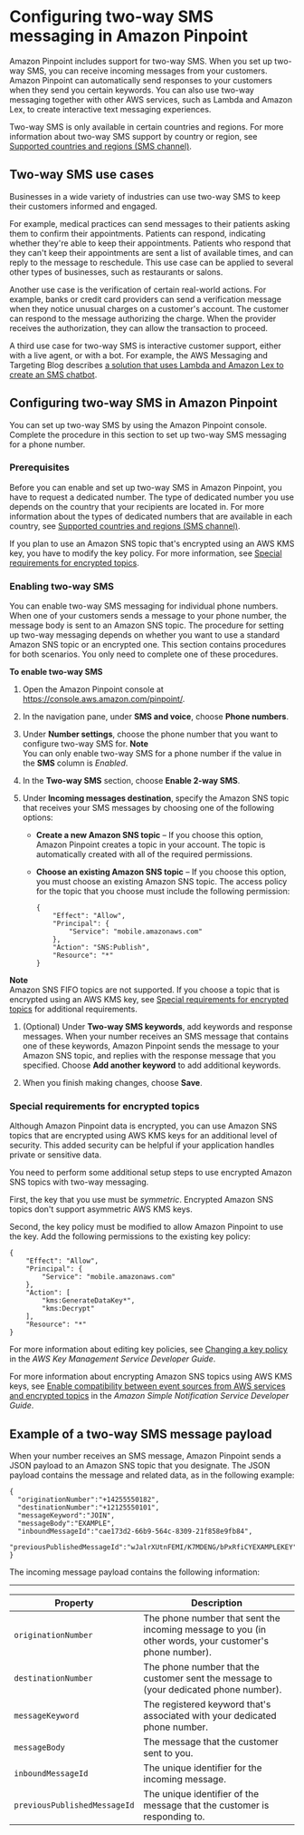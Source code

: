 # Configuring two\-way SMS messaging in Amazon Pinpoint<a name="channels-sms-two-way"></a>

Amazon Pinpoint includes support for two\-way SMS\. When you set up two\-way SMS, you can receive incoming messages from your customers\. Amazon Pinpoint can automatically send responses to your customers when they send you certain keywords\. You can also use two\-way messaging together with other AWS services, such as Lambda and Amazon Lex, to create interactive text messaging experiences\.

Two\-way SMS is only available in certain countries and regions\. For more information about two\-way SMS support by country or region, see [Supported countries and regions \(SMS channel\)](channels-sms-countries.md)\.

## Two\-way SMS use cases<a name="channels-sms-two-way-use-cases"></a>

Businesses in a wide variety of industries can use two\-way SMS to keep their customers informed and engaged\.

For example, medical practices can send messages to their patients asking them to confirm their appointments\. Patients can respond, indicating whether they're able to keep their appointments\. Patients who respond that they can't keep their appointments are sent a list of available times, and can reply to the message to reschedule\. This use case can be applied to several other types of businesses, such as restaurants or salons\.

Another use case is the verification of certain real\-world actions\. For example, banks or credit card providers can send a verification message when they notice unusual charges on a customer's account\. The customer can respond to the message authorizing the charge\. When the provider receives the authorization, they can allow the transaction to proceed\.

A third use case for two\-way SMS is interactive customer support, either with a live agent, or with a bot\. For example, the AWS Messaging and Targeting Blog describes [a solution that uses Lambda and Amazon Lex to create an SMS chatbot](http://aws.amazon.com/blogs//messaging-and-targeting/create-an-sms-chatbox-with-amazon-pinpoint-and-lex/)\.

## Configuring two\-way SMS in Amazon Pinpoint<a name="channels-sms-two-way-configure"></a>

You can set up two\-way SMS by using the Amazon Pinpoint console\. Complete the procedure in this section to set up two\-way SMS messaging for a phone number\.

### Prerequisites<a name="channels-sms-two-way-configure-prerequisite"></a>

Before you can enable and set up two\-way SMS in Amazon Pinpoint, you have to request a dedicated number\. The type of dedicated number you use depends on the country that your recipients are located in\. For more information about the types of dedicated numbers that are available in each country, see [Supported countries and regions \(SMS channel\)](channels-sms-countries.md)\.

If you plan to use an Amazon SNS topic that's encrypted using an AWS KMS key, you have to modify the key policy\. For more information, see [Special requirements for encrypted topics](#channels-sms-two-way-configure-enable-encrypted-topic)\.

### Enabling two\-way SMS<a name="channels-sms-two-way-configure-procedure"></a>

You can enable two\-way SMS messaging for individual phone numbers\. When one of your customers sends a message to your phone number, the message body is sent to an Amazon SNS topic\. The procedure for setting up two\-way messaging depends on whether you want to use a standard Amazon SNS topic or an encrypted one\. This section contains procedures for both scenarios\. You only need to complete one of these procedures\.

**To enable two\-way SMS**

1. Open the Amazon Pinpoint console at [https://console\.aws\.amazon\.com/pinpoint/](https://console.aws.amazon.com/pinpoint/)\.

1. In the navigation pane, under **SMS and voice**, choose **Phone numbers**\.

1. Under **Number settings**, choose the phone number that you want to configure two\-way SMS for\.
**Note**  
You can only enable two\-way SMS for a phone number if the value in the **SMS** column is *Enabled*\.

1. In the **Two\-way SMS** section, choose **Enable 2\-way SMS**\.

1. Under **Incoming messages destination**, specify the Amazon SNS topic that receives your SMS messages by choosing one of the following options:
   + **Create a new Amazon SNS topic** – If you choose this option, Amazon Pinpoint creates a topic in your account\. The topic is automatically created with all of the required permissions\.
   + **Choose an existing Amazon SNS topic** – If you choose this option, you must choose an existing Amazon SNS topic\. The access policy for the topic that you choose must include the following permission:

     ```
     {
         "Effect": "Allow",
         "Principal": {
             "Service": "mobile.amazonaws.com"
         },
         "Action": "SNS:Publish",
         "Resource": "*"
     }
     ```
**Note**  
Amazon SNS FIFO topics are not supported\. If you choose a topic that is encrypted using an AWS KMS key, see [Special requirements for encrypted topics](#channels-sms-two-way-configure-enable-encrypted-topic) for additional requirements\.

1. \(Optional\) Under **Two\-way SMS keywords**, add keywords and response messages\. When your number receives an SMS message that contains one of these keywords, Amazon Pinpoint sends the message to your Amazon SNS topic, and replies with the response message that you specified\. Choose **Add another keyword** to add additional keywords\.

1. When you finish making changes, choose **Save**\.

### Special requirements for encrypted topics<a name="channels-sms-two-way-configure-enable-encrypted-topic"></a>

Although Amazon Pinpoint data is encrypted, you can use Amazon SNS topics that are encrypted using AWS KMS keys for an additional level of security\. This added security can be helpful if your application handles private or sensitive data\.

You need to perform some additional setup steps to use encrypted Amazon SNS topics with two\-way messaging\.

First, the key that you use must be *symmetric*\. Encrypted Amazon SNS topics don't support asymmetric AWS KMS keys\.

Second, the key policy must be modified to allow Amazon Pinpoint to use the key\. Add the following permissions to the existing key policy:

```
{
    "Effect": "Allow",
    "Principal": {
        "Service": "mobile.amazonaws.com"
    },
    "Action": [
        "kms:GenerateDataKey*",
        "kms:Decrypt"
    ],
    "Resource": "*"
}
```

For more information about editing key policies, see [Changing a key policy](https://docs.aws.amazon.com/kms/latest/developerguide/key-policy-modifying.html) in the *AWS Key Management Service Developer Guide*\.

For more information about encrypting Amazon SNS topics using AWS KMS keys, see [Enable compatibility between event sources from AWS services and encrypted topics](https://docs.aws.amazon.com/sns/latest/dg/sns-key-management.html#compatibility-with-aws-services) in the *Amazon Simple Notification Service Developer Guide*\.

## Example of a two\-way SMS message payload<a name="settings-account-sms-two-way-payload"></a>

When your number receives an SMS message, Amazon Pinpoint sends a JSON payload to an Amazon SNS topic that you designate\. The JSON payload contains the message and related data, as in the following example:

```
{
  "originationNumber":"+14255550182",
  "destinationNumber":"+12125550101",
  "messageKeyword":"JOIN",
  "messageBody":"EXAMPLE",
  "inboundMessageId":"cae173d2-66b9-564c-8309-21f858e9fb84",
  "previousPublishedMessageId":"wJalrXUtnFEMI/K7MDENG/bPxRfiCYEXAMPLEKEY"
}
```

The incoming message payload contains the following information:


****  

| Property | Description | 
| --- | --- | 
| `originationNumber` | The phone number that sent the incoming message to you \(in other words, your customer's phone number\)\. | 
| `destinationNumber` | The phone number that the customer sent the message to \(your dedicated phone number\)\. | 
| `messageKeyword` | The registered keyword that's associated with your dedicated phone number\. | 
| `messageBody` | The message that the customer sent to you\. | 
| `inboundMessageId` | The unique identifier for the incoming message\. | 
| `previousPublishedMessageId` | The unique identifier of the message that the customer is responding to\. | 